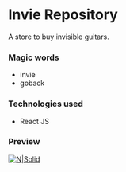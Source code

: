 # Invie Repository
A store to buy invisible guitars.

### Magic words
* invie
* goback

### Technologies used
* React JS

### Preview
[![N|Solid](https://repository-images.githubusercontent.com/265662957/b5d62600-c45b-11ea-8a58-503468ff7584)](https://thecovid19tracker.info/)